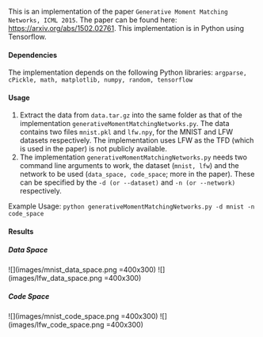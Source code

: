 This is an implementation of the paper `Generative Moment Matching Networks, ICML 2015`. The paper can be found here: https://arxiv.org/abs/1502.02761. This implementation is in Python using Tensorflow.

#### Dependencies

The implementation depends on the following Python libraries:
`argparse, cPickle, math, matplotlib, numpy, random, tensorflow`

#### Usage

1. Extract the data from `data.tar.gz` into the same folder as that of the implementation `generativeMomentMatchingNetworks.py`. The data contains two files `mnist.pkl` and `lfw.npy`, for the MNIST and LFW datasets respectively. The implementation uses LFW as the TFD (which is used in the paper) is not publicly available.
2. The implementation `generativeMomentMatchingNetworks.py` needs two command line arguments to work, the dataset (`mnist, lfw`) and the network to be used (`data_space, code_space`; more in the paper). These can be specified by the `-d (or --dataset)` and `-n (or --network)` respectively.

Example Usage: `python generativeMomentMatchingNetworks.py -d mnist -n code_space`

#### Results

##### Data Space

![](images/mnist_data_space.png =400x300) ![](images/lfw_data_space.png =400x300)

##### Code Space

![](images/mnist_code_space.png =400x300) ![](images/lfw_code_space.png =400x300)
